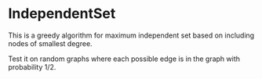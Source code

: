 # IndependentSet
This is a greedy algorithm for maximum independent set based on including nodes of smallest degree. 

Test it on random graphs where each possible edge is in the graph with probability 1/2.
